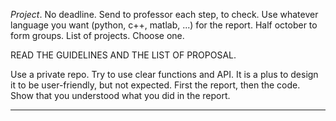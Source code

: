*Project*. No deadline. Send to professor each step, to check. Use whatever language you want (python, c++, matlab, ...) for the report.
Half october to form groups. List of projects. Choose one.

READ THE GUIDELINES AND THE LIST OF PROPOSAL.

Use a private repo.
Try to use clear functions and API.
It is a plus to design it to be user-friendly, but not expected.
First the report, then the code. Show that you understood what you did in the report.

---

